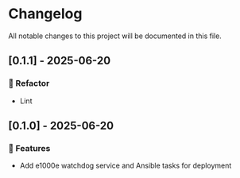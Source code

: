# Changelog

All notable changes to this project will be documented in this file.

## [0.1.1] - 2025-06-20

### 🚜 Refactor

- Lint

## [0.1.0] - 2025-06-20

### 🚀 Features

- Add e1000e watchdog service and Ansible tasks for deployment

<!-- generated by git-cliff -->
